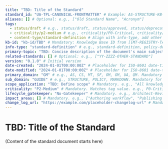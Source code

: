 ```yaml
---
title: "TBD: Title of the Standard"
standard_id: "UA-TPL-CANONICAL-FRONTMATTER" # Example: AS-STRUCTURE-KB-ROOT
aliases: [] # Optional: e.g., ["Old Standard Name", "Acronym"]
tags:
  - status/draft # e.g., status/draft, status/approved, status/deprecated
  - criticality/p2-medium # e.g., criticality/P0-Critical, criticality/P1-High
  - content-type/standard-definition # Align with info-type, add other relevant content-type tags
kb-id: "kb-id/TBD" # Mandatory: Knowledge Base ID from [[MT-REGISTRY-TAG-GLOSSARY]] (e.g., kb-id/standards)
info-type: "standard-definition" # e.g., standard-definition, policy-document, guide-document
primary-topic: "TBD: Concise description of the document's main subject or purpose." # Mandatory: Single sentence.
related-standards: [] # Optional: e.g., ["YY-ZZZZ-OTHER-STANDARD"]
version: "0.1.0" # Initial version
date-created: "2024-01-01T00:00:00Z" # Placeholder for ISO-8601 date-time
date-modified: "2024-01-01T00:00:00Z" # Placeholder for ISO-8601 date-time
primary_domain: "GM" # e.g., AS, CS, MT, SF, OM, GM, UA, QM. Mandatory for standards. Must exist in [[domain_codes.yaml]]
sub_domain: "GUIDE" # e.g., STRUCTURE, POLICY, MARKDOWN. Mandatory for standards. Must exist in [[subdomain_registry.yaml]]
scope_application: "TBD: Define scope" # Mandatory. e.g., "All knowledge base documents"
criticality: "P2-Medium" # Mandatory. Matches tag value. e.g., P0-Critical, P1-High. From [[MT-REGISTRY-TAG-GLOSSARY]]
lifecycle_gatekeeper: "No-Gatekeeper" # Mandatory. e.g., Architect-Review, SME-Consensus. From [[MT-REGISTRY-TAG-GLOSSARY]]
impact_areas: [] # Mandatory. e.g., ["Authoring workflow", "Publishing pipeline"]
change_log_url: "https://example.com/placeholder-changelog-url" # Mandatory for standards. Relative path to changelog or absolute URL
---
```


# TBD: Title of the Standard

(Content of the standard document starts here)
